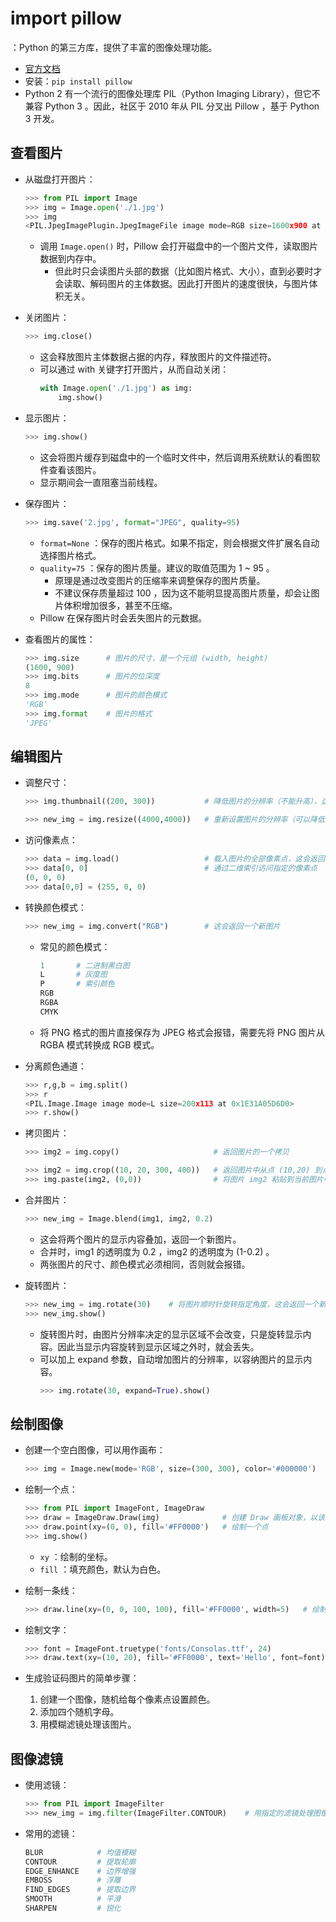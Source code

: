# import pillow

：Python 的第三方库，提供了丰富的图像处理功能。
- [官方文档](https://pillow.readthedocs.io/)
- 安装：`pip install pillow`
- Python 2 有一个流行的图像处理库 PIL（Python Imaging Library），但它不兼容 Python 3 。因此，社区于 2010 年从 PIL 分叉出 Pillow ，基于 Python 3 开发。

## 查看图片

- 从磁盘打开图片：
  ```py
  >>> from PIL import Image
  >>> img = Image.open('./1.jpg')
  >>> img
  <PIL.JpegImagePlugin.JpegImageFile image mode=RGB size=1600x900 at 0x25454ED11C0>
  ```
  - 调用 `Image.open()` 时，Pillow 会打开磁盘中的一个图片文件，读取图片数据到内存中。
    - 但此时只会读图片头部的数据（比如图片格式、大小），直到必要时才会读取、解码图片的主体数据。因此打开图片的速度很快，与图片体积无关。

- 关闭图片：
  ```py
  >>> img.close()
  ```
  - 这会释放图片主体数据占据的内存，释放图片的文件描述符。
  - 可以通过 with 关键字打开图片，从而自动关闭：
    ```py
    with Image.open('./1.jpg') as img:
        img.show()
    ```

- 显示图片：
  ```py
  >>> img.show()
  ```
  - 这会将图片缓存到磁盘中的一个临时文件中，然后调用系统默认的看图软件查看该图片。
  - 显示期间会一直阻塞当前线程。

- 保存图片：
  ```py
  >>> img.save('2.jpg', format="JPEG", quality=95)
  ```
  - `format=None` ：保存的图片格式。如果不指定，则会根据文件扩展名自动选择图片格式。
  - `quality=75` ：保存的图片质量。建议的取值范围为 1 ~ 95 。
    - 原理是通过改变图片的压缩率来调整保存的图片质量。
    - 不建议保存质量超过 100 ，因为这不能明显提高图片质量，却会让图片体积增加很多，甚至不压缩。
  - Pillow 在保存图片时会丢失图片的元数据。

- 查看图片的属性：
  ```py
  >>> img.size      # 图片的尺寸，是一个元组 (width, height)
  (1600, 900)
  >>> img.bits      # 图片的位深度
  8
  >>> img.mode      # 图片的颜色模式
  'RGB'
  >>> img.format    # 图片的格式
  'JPEG'
  ```

## 编辑图片

- 调整尺寸：
  ```py
  >>> img.thumbnail((200, 300))           # 降低图片的分辨率（不能升高），这会修改原图片
  ```
  ```py
  >>> new_img = img.resize((4000,4000))   # 重新设置图片的分辨率（可以降低或升高），这会返回一个新图片
  ```

- 访问像素点：
  ```py
  >>> data = img.load()                   # 载入图片的全部像素点，这会返回一个二维序列
  >>> data[0, 0]                          # 通过二维索引访问指定的像素点
  (0, 0, 0)
  >>> data[0,0] = (255, 0, 0)
  ```

- 转换颜色模式：
  ```py
  >>> new_img = img.convert("RGB")        # 这会返回一个新图片
  ```
  - 常见的颜色模式：
    ```py
    1       # 二进制黑白图
    L       # 灰度图
    P       # 索引颜色
    RGB
    RGBA
    CMYK
    ```
  - 将 PNG 格式的图片直接保存为 JPEG 格式会报错，需要先将 PNG 图片从 RGBA 模式转换成 RGB 模式。

- 分离颜色通道：
  ```py
  >>> r,g,b = img.split()
  >>> r
  <PIL.Image.Image image mode=L size=200x113 at 0x1E31A05D6D0>
  >>> r.show()
  ```

- 拷贝图片：
  ```py
  >>> img2 = img.copy()                     # 返回图片的一个拷贝
  ```
  ```py
  >>> img2 = img.crop((10, 20, 300, 400))   # 返回图片中从点 (10,20) 到点 (300,400) 之间的矩形区域的拷贝
  >>> img.paste(img2, (0,0))                # 将图片 img2 粘贴到当前图片中，左上角对齐到点 (0,0)
  ```

- 合并图片：
  ```py
  >>> new_img = Image.blend(img1, img2, 0.2)
  ```
  - 这会将两个图片的显示内容叠加，返回一个新图片。
  - 合并时，img1 的透明度为 0.2 ，img2 的透明度为 (1-0.2) 。
  - 两张图片的尺寸、颜色模式必须相同，否则就会报错。

- 旋转图片：
  ```py
  >>> new_img = img.rotate(30)    # 将图片顺时针旋转指定角度，这会返回一个新图片
  >>> new_img.show()
  ```
  - 旋转图片时，由图片分辨率决定的显示区域不会改变，只是旋转显示内容。因此当显示内容旋转到显示区域之外时，就会丢失。
  - 可以加上 expand 参数，自动增加图片的分辨率，以容纳图片的显示内容。
    ```py
    >>> img.rotate(30, expand=True).show()
    ```

## 绘制图像

- 创建一个空白图像，可以用作画布：
  ```py
  >>> img = Image.new(mode='RGB', size=(300, 300), color='#000000')
  ```

- 绘制一个点：
  ```py
  >>> from PIL import ImageFont, ImageDraw
  >>> draw = ImageDraw.Draw(img)              # 创建 Draw 画板对象，以该 img 作为画布
  >>> draw.point(xy=(0, 0), fill='#FF0000')   # 绘制一个点
  >>> img.show()
  ```
  - `xy` ：绘制的坐标。
  - `fill` ：填充颜色，默认为白色。

- 绘制一条线：
  ```py
  >>> draw.line(xy=(0, 0, 100, 100), fill='#FF0000', width=5)   # 绘制一条直线，从点 (0, 0) 到点 (100, 100)
  ```

- 绘制文字：
  ```py
  >>> font = ImageFont.truetype('fonts/Consolas.ttf', 24)               # 选择一种 truetype 类型的字体
  >>> draw.text(xy=(10, 20), fill='#FF0000', text='Hello', font=font)   # xy 为绘制时的起点坐标
  ```

- 生成验证码图片的简单步骤：
  1. 创建一个图像，随机给每个像素点设置颜色。
  2. 添加四个随机字母。
  3. 用模糊滤镜处理该图片。


## 图像滤镜

- 使用滤镜：
  ```py
  >>> from PIL import ImageFilter
  >>> new_img = img.filter(ImageFilter.CONTOUR)    # 用指定的滤镜处理图像，然后返回一个新图像
  ```

- 常用的滤镜：
  ```py
  BLUR            # 均值模糊
  CONTOUR         # 提取轮廓
  EDGE_ENHANCE    # 边界增强
  EMBOSS          # 浮雕
  FIND_EDGES      # 提取边界
  SMOOTH          # 平滑
  SHARPEN         # 锐化
  ```

